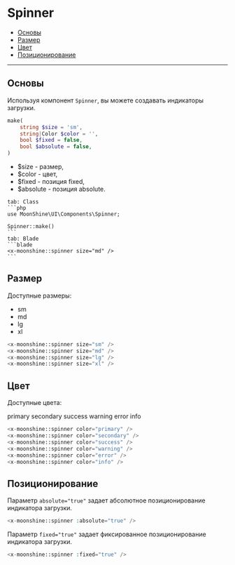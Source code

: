 # Spinner

- [Основы](#basics)
- [Размер](#size)
- [Цвет](#color)
- [Позиционирование](#position)

---

<a name="basics"></a>
## Основы

Используя компонент `Spinner`, вы можете создавать индикаторы загрузки.

```php
make(
    string $size = 'sm',
    string|Color $color = '',
    bool $fixed = false,
    bool $absolute = false,
)
```

- $size - размер,
- $color - цвет,
- $fixed - позиция fixed,
- $absolute - позиция absolute.

~~~tabs
tab: Class
```php
use MoonShine\UI\Components\Spinner;

Spinner::make()
```
tab: Blade
```blade
<x-moonshine::spinner size="md" />
```
~~~

<a name="size"></a>
## Размер

Доступные размеры:

- sm
- md
- lg
- xl

```php
<x-moonshine::spinner size="sm" />
<x-moonshine::spinner size="md" />
<x-moonshine::spinner size="lg" />
<x-moonshine::spinner size="xl" />
```

<a name="color"></a>
## Цвет

Доступные цвета:

<span class="badge badge-primary">primary</span>
<span class="badge badge-secondary">secondary</span>
<span class="badge badge-success">success</span>
<span class="badge badge-warning">warning</span>
<span class="badge badge-error">error</span>
<span class="badge badge-info">info</span>

```php
<x-moonshine::spinner color="primary" />
<x-moonshine::spinner color="secondary" />
<x-moonshine::spinner color="success" />
<x-moonshine::spinner color="warning" />
<x-moonshine::spinner color="error" />
<x-moonshine::spinner color="info" />
```

<a name="position"></a>
## Позиционирование

Параметр `absolute="true"` задает абсолютное позиционирование индикатора загрузки.

```php
<x-moonshine::spinner :absolute="true" />
```

Параметр `fixed="true"` задает фиксированное позиционирование индикатора загрузки.

```php
<x-moonshine::spinner :fixed="true" />
```